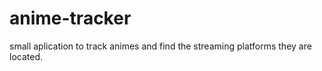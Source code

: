 # anime-tracker
small aplication to track animes and find the streaming platforms they are located.

